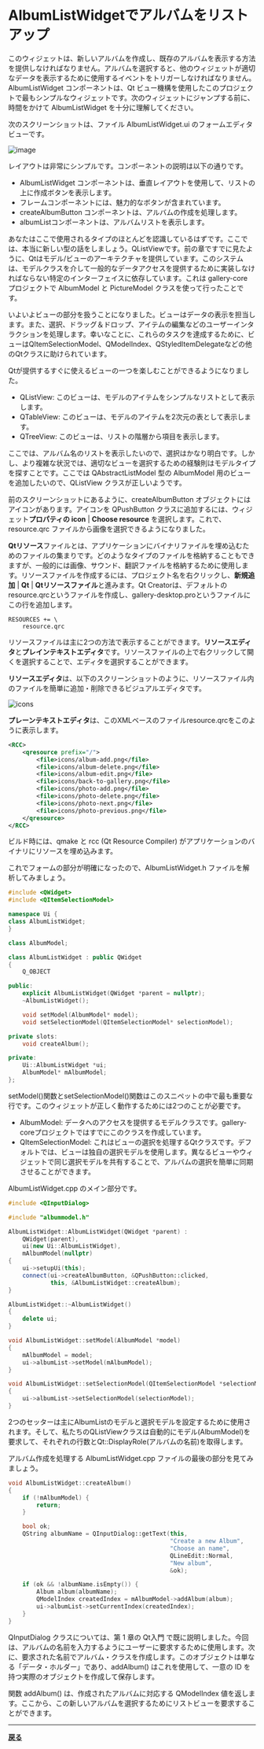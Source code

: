 # AlbumListWidgetでアルバムをリストアップ

このウィジェットは、新しいアルバムを作成し、既存のアルバムを表示する方法を提供しなければなりません。アルバムを選択すると、他のウィジェットが適切なデータを表示するために使用するイベントをトリガーしなければなりません。AlbumListWidget コンポーネントは、Qt ビュー機構を使用したこのプロジェクトで最もシンプルなウィジェットです。次のウィジェットにジャンプする前に、時間をかけて AlbumListWidget を十分に理解してください。

次のスクリーンショットは、ファイル AlbumListWidget.ui のフォームエディタビューです。

![image](img/5.png)

レイアウトは非常にシンプルです。コンポーネントの説明は以下の通りです。

* AlbumListWidget コンポーネントは、垂直レイアウトを使用して、リストの上に作成ボタンを表示します。
* フレームコンポーネントには、魅力的なボタンが含まれています。
* createAlbumButton コンポーネントは、アルバムの作成を処理します。
* albumListコンポーネントは、アルバムリストを表示します。

あなたはここで使用されるタイプのほとんどを認識しているはずです。ここでは、本当に新しい型の話をしましょう。QListViewです。前の章ですでに見たように、Qtはモデル/ビューのアーキテクチャを提供しています。このシステムは、モデルクラスを介して一般的なデータアクセスを提供するために実装しなければならない特定のインターフェイスに依存しています。これは gallery-core プロジェクトで AlbumModel と PictureModel クラスを使って行ったことです。

いよいよビューの部分を扱うことになりました。ビューはデータの表示を担当します。また、選択、ドラッグ＆ドロップ、アイテムの編集などのユーザーインタラクションを処理します。幸いなことに、これらのタスクを達成するために、ビューはQItemSelectionModel、QModelIndex、QStyledItemDelegateなどの他のQtクラスに助けられています。

Qtが提供するすぐに使えるビューの一つを楽しむことができるようになりました。

* QListView: このビューは、モデルのアイテムをシンプルなリストとして表示します。
* QTableView: このビューは、モデルのアイテムを2次元の表として表示します。
* QTreeView: このビューは、リストの階層から項目を表示します。

ここでは、アルバム名のリストを表示したいので、選択はかなり明白です。しかし、より複雑な状況では、適切なビューを選択するための経験則はモデルタイプを探すことです。ここでは QAbstractListModel 型の AlbumModel 用のビューを追加したいので、QListView クラスが正しいようです。

前のスクリーンショットにあるように、createAlbumButton オブジェクトにはアイコンがあります。アイコンを QPushButton クラスに追加するには、ウィジェット**プロパティの icon** | **Choose resource** を選択します。これで、resource.qrc ファイルから画像を選択できるようになりました。

**Qtリソース**ファイルとは、アプリケーションにバイナリファイルを埋め込むためのファイルの集まりです。どのようなタイプのファイルを格納することもできますが、一般的には画像、サウンド、翻訳ファイルを格納するために使用します。リソースファイルを作成するには、プロジェクト名を右クリックし、**新規追加** | **Qt** | **Qtリソースファイル**と進みます。Qt Creatorは、デフォルトのresource.qrcというファイルを作成し、gallery-desktop.proというファイルにこの行を追加します。

```QMake
RESOURCES += \
    resource.qrc
```

リソースファイルは主に2つの方法で表示することができます。**リソースエディタ**と**プレインテキストエディタ**です。リソースファイルの上で右クリックして開くを選択することで、エディタを選択することができます。

**リソースエディタ**は、以下のスクリーンショットのように、リソースファイル内のファイルを簡単に追加・削除できるビジュアルエディタです。

![icons](img/6.png)

**プレーンテキストエディタ**は、このXMLベースのファイルresource.qrcをこのように表示します。

```XML
<RCC>
    <qresource prefix="/">
        <file>icons/album-add.png</file>
        <file>icons/album-delete.png</file>
        <file>icons/album-edit.png</file>
        <file>icons/back-to-gallery.png</file>
        <file>icons/photo-add.png</file>
        <file>icons/photo-delete.png</file>
        <file>icons/photo-next.png</file>
        <file>icons/photo-previous.png</file>
    </qresource>
</RCC>
```

ビルド時には、qmake と rcc (Qt Resource Compiler) がアプリケーションのバイナリにリソースを埋め込みます。

これでフォームの部分が明確になったので、AlbumListWidget.h ファイルを解析してみましょう。

```C++
#include <QWidget>
#include <QItemSelectionModel>

namespace Ui {
class AlbumListWidget;
}

class AlbumModel;

class AlbumListWidget : public QWidget
{
    Q_OBJECT

public:
    explicit AlbumListWidget(QWidget *parent = nullptr);
    ~AlbumListWidget();

    void setModel(AlbumModel* model);
    void setSelectionModel(QItemSelectionModel* selectionModel);

private slots:
    void createAlbum();

private:
    Ui::AlbumListWidget *ui;
    AlbumModel* mAlbumModel;
};
```

setModel()関数とsetSelectionModel()関数はこのスニペットの中で最も重要な行です。このウィジェットが正しく動作するためには2つのことが必要です。

* AlbumModel: データへのアクセスを提供するモデルクラスです。gallery-coreプロジェクトではすでにこのクラスを作成しています。
* QItemSelectionModel: これはビューの選択を処理するQtクラスです。デフォルトでは、ビューは独自の選択モデルを使用します。異なるビューやウィジェットで同じ選択モデルを共有することで、アルバムの選択を簡単に同期させることができます。

AlbumListWidget.cpp のメイン部分です。

```C++
#include <QInputDialog>

#include "albummodel.h"

AlbumListWidget::AlbumListWidget(QWidget *parent) :
    QWidget(parent),
    ui(new Ui::AlbumListWidget),
    mAlbumModel(nullptr)
{
    ui->setupUi(this);
    connect(ui->createAlbumButton, &QPushButton::clicked,
            this, &AlbumListWidget::createAlbum);
}

AlbumListWidget::~AlbumListWidget()
{
    delete ui;
}

void AlbumListWidget::setModel(AlbumModel *model)
{
    mAlbumModel = model;
    ui->albumList->setModel(mAlbumModel);
}

void AlbumListWidget::setSelectionModel(QItemSelectionModel *selectionModel)
{
    ui->albumList->setSelectionModel(selectionModel);
}
```

2つのセッターは主にAlbumListのモデルと選択モデルを設定するために使用されます。そして、私たちのQListViewクラスは自動的にモデル(AlbumModel)を要求して、それぞれの行数とQt::DisplayRole(アルバムの名前)を取得します。

アルバム作成を処理する AlbumListWidget.cpp ファイルの最後の部分を見てみましょう。

```C++
void AlbumListWidget::createAlbum()
{
    if (!mAlbumModel) {
        return;
    }

    bool ok;
    QString albumName = QInputDialog::getText(this,
                                              "Create a new Album",
                                              "Choose an name",
                                              QLineEdit::Normal,
                                              "New album",
                                              &ok);

    if (ok && !albumName.isEmpty()) {
        Album album(albumName);
        QModelIndex createdIndex = mAlbumModel->addAlbum(album);
        ui->albumList->setCurrentIndex(createdIndex);
    }
}
```

QInputDialog クラスについては、第 1 章の Qt入門 で既に説明しました。今回は、アルバムの名前を入力するようにユーザーに要求するために使用します。次に、要求された名前でアルバム・クラスを作成します。このオブジェクトは単なる「データ・ホルダー」であり、addAlbum() はこれを使用して、一意の ID を持つ実際のオブジェクトを作成して保存します。

関数 addAlbum() は、作成されたアルバムに対応する QModelIndex 値を返します。ここから、この新しいアルバムを選択するためにリストビューを要求することができます。

***
**[戻る](../index.html)**
